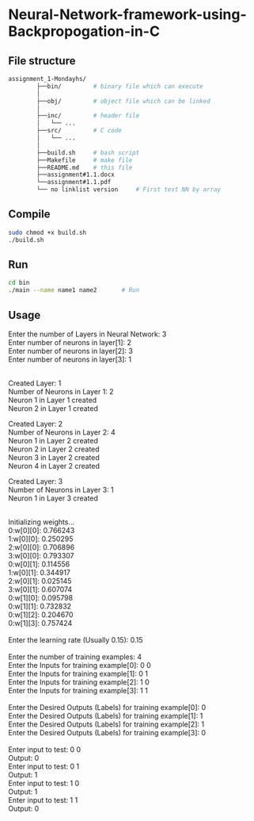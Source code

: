 # Neural-Network-framework-using-Backpropogation-in-C


## File structure
```bash
assignment_1-Mondayhs/
        ├──bin/         # binary file which can execute
        │   
        ├──obj/         # object file which can be linked
        │ 
        ├──inc/         # header file
        │   └── ...
        ├──src/         # C code
        │   └── ...
        │
        ├──build.sh     # bash script
        ├──Makefile     # make file
        ├──README.md    # this file 
        ├──assignment#1.1.docx    
        └──assignment#1.1.pdf
        └── no linklist version     # First test NN by array
```


## Compile
```sh
sudo chmod +x build.sh
./build.sh
```

## Run
```sh
cd bin
./main --name name1 name2       # Run
```


## Usage

Enter the number of Layers in Neural Network: 3 <br />
Enter number of neurons in layer[1]:  2 <br />
Enter number of neurons in layer[2]:  3 <br />
Enter number of neurons in layer[3]:  1 <br />

<br />
Created Layer: 1 <br />
Number of Neurons in Layer 1: 2 <br />
Neuron 1 in Layer 1 created <br />
Neuron 2 in Layer 1 created <br />

Created Layer: 2 <br />
Number of Neurons in Layer 2: 4 <br />
Neuron 1 in Layer 2 created <br />
Neuron 2 in Layer 2 created <br />
Neuron 3 in Layer 2 created <br />
Neuron 4 in Layer 2 created <br />

Created Layer: 3 <br />
Number of Neurons in Layer 3: 1 <br />
Neuron 1 in Layer 3 created <br />

<br />
Initializing weights... <br />
0:w[0][0]: 0.766243  <br />
1:w[0][0]: 0.250295  <br />
2:w[0][0]: 0.706896  <br />
3:w[0][0]: 0.793307  <br />
0:w[0][1]: 0.114556  <br />
1:w[0][1]: 0.344917  <br />
2:w[0][1]: 0.025145  <br />
3:w[0][1]: 0.607074  <br />
0:w[1][0]: 0.095798  <br />
0:w[1][1]: 0.732832  <br />
0:w[1][2]: 0.204670  <br />
0:w[1][3]: 0.757424  <br />
<br />
Enter the learning rate (Usually 0.15):  0.15 <br />
<br />
Enter the number of training examples:  4 <br />
Enter the Inputs for training example[0]:  0 0 <br />
Enter the Inputs for training example[1]:  0 1 <br />
Enter the Inputs for training example[2]:  1 0 <br />
Enter the Inputs for training example[3]:  1 1 <br />
<br />
Enter the Desired Outputs (Labels) for training example[0]:  0 <br />
Enter the Desired Outputs (Labels) for training example[1]:  1 <br />
Enter the Desired Outputs (Labels) for training example[2]:  1 <br />
Enter the Desired Outputs (Labels) for training example[3]:  0 <br />
<br />
Enter input to test: 0 0 <br />
Output: 0 <br />
Enter input to test: 0 1 <br />
Output: 1 <br />
Enter input to test: 1 0 <br />
Output: 1 <br />
Enter input to test: 1 1 <br />
Output: 0 <br />








<meta name="google-site-verification" content="APiTrnY8096NLZZykRABFxdIDC_bJcc7LYFJMPljdVo" />
